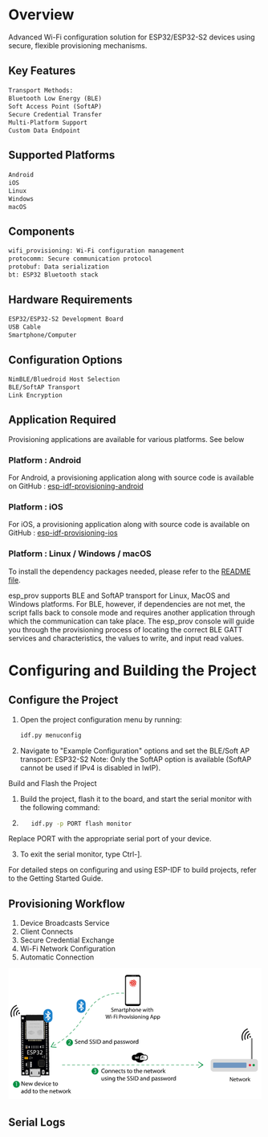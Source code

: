 # Overview
Advanced Wi-Fi configuration solution for ESP32/ESP32-S2 devices using secure, flexible provisioning mechanisms.
## Key Features

    Transport Methods:
    Bluetooth Low Energy (BLE)
    Soft Access Point (SoftAP)
    Secure Credential Transfer
    Multi-Platform Support
    Custom Data Endpoint

## Supported Platforms

    Android
    iOS
    Linux
    Windows
    macOS

## Components

    wifi_provisioning: Wi-Fi configuration management
    protocomm: Secure communication protocol
    protobuf: Data serialization
    bt: ESP32 Bluetooth stack

## Hardware Requirements

    ESP32/ESP32-S2 Development Board
    USB Cable
    Smartphone/Computer

## Configuration Options

    NimBLE/Bluedroid Host Selection
    BLE/SoftAP Transport
    Link Encryption

## Application Required
Provisioning applications are available for various platforms. See below

### Platform : Android
For Android, a provisioning application along with source code is available on GitHub : [esp-idf-provisioning-android](https://github.com/espressif/esp-idf-provisioning-android)

### Platform : iOS
For iOS, a provisioning application along with source code is available on GitHub : [esp-idf-provisioning-ios](https://github.com/espressif/esp-idf-provisioning-ios)

### Platform : Linux / Windows / macOS
To install the dependency packages needed, please refer to the [README file](https://github.com/espressif/esp-idf/blob/master/examples/README.md#running-test-python-script-pytest).

esp_prov supports BLE and SoftAP transport for Linux, MacOS and Windows platforms. For BLE, however, if dependencies are not met, the script falls back to console mode and requires another application through which the communication can take place. The esp_prov console will guide you through the provisioning process of locating the correct BLE GATT services and characteristics, the values to write, and input read values.



# Configuring and Building the Project

## Configure the Project
1. Open the project configuration menu by running:
   ```bash
   idf.py menuconfig
   ```
2.  Navigate to "Example Configuration" options and set the BLE/Soft AP transport:
        ESP32-S2 Note: Only the SoftAP option is available (SoftAP cannot be used if IPv4 is disabled in lwIP).

Build and Flash the Project

1.  Build the project, flash it to the board, and start the serial monitor with the following command:
2.  ```bash
       idf.py -p PORT flash monitor
       ```

  Replace PORT with the appropriate serial port of your device.

3. To exit the serial monitor, type Ctrl-].

For detailed steps on configuring and using ESP-IDF to build projects, refer to the Getting Started Guide.

## Provisioning Workflow

1. Device Broadcasts Service
2. Client Connects
3. Secure Credential Exchange
4. Wi-Fi Network Configuration
5. Automatic Connection

![alt text](image.png)

## Serial Logs

